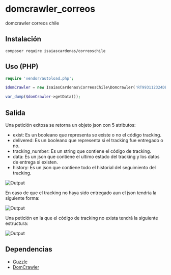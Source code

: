 # domcrawler_correos

domcrawler correos chile

## Instalación

```
composer require isaiascardenas/correoschile
```

## Uso (PHP)

```php
require 'vendor/autoload.php';

$domCrawler = new IsaiasCardenas\CorreosChile\Domcrawler('RT993112324DE');

var_dump($domCrawler->getData());
```

## Salida

Una petición exitosa se retorna un objeto json con 5 atributos:

* exist: Es un booleano que representa se existe o no el código tracking.
* delivered: Es un booleano que representa si el tracking fue entregado o no.
* tracking_number: Es un string que contiene el código de tracking.
* data: Es un json que contiene el ultimo estado del tracking y los datos de entrega si existen.
* history: Es un json que contiene todo el historial del seguimiento del tracking.

![Output](/screenshots/output.png?raw=true "Sii respuesta")


En caso de que el tracking no haya sido entregado aun el json tendría la siguiente forma:

![Output](/screenshots/output.png?raw=true "Sii respuesta")

Una petición en la que el código de tracking no exista tendrá la siguiente estructura:

![Output](/screenshots/output.png?raw=true "Sii respuesta")

## Dependencias

* [Guzzle](https://github.com/guzzle/guzzle)
* [DomCrawler](https://github.com/symfony/DomCrawler)

